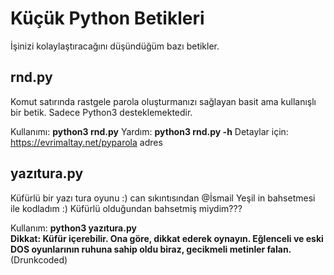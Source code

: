 # Küçük Python Betikleri

İşinizi kolaylaştıracağını düşündüğüm bazı betikler.

## rnd.py
Komut satırında rastgele parola oluşturmanızı sağlayan basit ama kullanışlı bir betik.
Sadece Python3 desteklemektedir.

Kullanımı: **python3 rnd.py**
Yardım: **python3 rnd.py -h**
Detaylar için: https://evrimaltay.net/pyparola adres

## yazıtura.py
Küfürlü bir yazı tura oyunu :) can sıkıntısından @İsmail Yeşil in bahsetmesi ile kodladım :)
Küfürlü olduğundan bahsetmiş miydim???

Kullanım: **python3 yazıtura.py**  
**Dikkat: Küfür içerebilir. Ona göre, dikkat ederek oynayın. Eğlenceli ve eski DOS oyunlarının ruhuna sahip oldu biraz, gecikmeli metinler falan.**  
(Drunkcoded)

